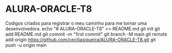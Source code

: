 # ALURA-ORACLE-T8
Codigos criados para registrar o meu caminho para me tornar uma desenvolvedora.
echo "# ALURA-ORACLE-T8" >> README.md
git init
git add README.md
git commit -m "first commit"
git branch -M main
git remote add origin https://github.com/ceciliasiqueira/ALURA-ORACLE-T8.git
git push -u origin main
